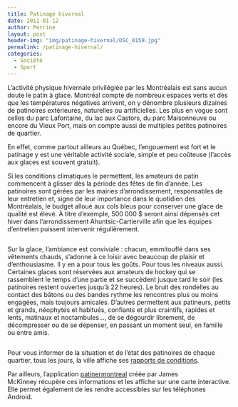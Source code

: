 ```yaml
---
title: Patinage hivernal
date: 2011-01-12
author: Perrine
layout: post
header-img: "img/patinage-hivernal/DSC_0159.jpg"
permalink: /patinage-hivernal/
categories:
  - Société
  - Sport
---
```

L’activité physique hivernale privilégiée par les Montréalais est sans aucun doute le patin à glace. Montréal compte de nombreux espaces verts et dès que les températures négatives arrivent, on y dénombre plusieurs dizaines de patinoires extérieures, naturelles ou artificielles. Les plus en vogue sont celles du parc Lafontaine, du lac aux Castors, du parc Maisonneuve ou encore du Vieux Port, mais on compte aussi de multiples petites patinoires de quartier.<!--more-->

En effet, comme partout ailleurs au Québec, l’engouement est fort et le patinage y est une véritable activité sociale, simple et peu coûteuse (l’accès aux glaces est souvent gratuit).

Si les conditions climatiques le permettent, les amateurs de patin commencent à glisser dès la période des fêtes de fin d’année. Les patinoires sont gérées par les mairies d’arrondissement, responsables de leur entretien et, signe de leur importance dans le quotidien des Montréalais, le budget alloué aux cols bleus pour conserver une glace de qualité est élevé. À titre d’exemple, 500 000 $ seront ainsi dépensés cet hiver dans l’arrondissement Ahuntsic-Cartierville afin que les équipes d’entretien puissent intervenir régulièrement.

<img title="" src="/img/patinage-hivernal/DSC_0176.jpg.jpg" alt="" />

Sur la glace, l’ambiance est conviviale : chacun, emmitouflé dans ses vêtements chauds, s’adonne à ce loisir avec beaucoup de plaisir et d&rsquo;enthousiasme. Il y en a pour tous les goûts. Pour tous les niveaux aussi. Certaines glaces sont réservées aux amateurs de hockey qui se rassemblent le temps d’une partie et se succèdent jusque tard le soir (les patinoires restent ouvertes jusqu’à 22 heures). Le bruit des rondelles au contact des bâtons ou des bandes rythme les rencontres plus ou moins engagées, mais toujours amicales. D’autres permettent aux patineurs, petits et grands, néophytes et habitués, confiants et plus craintifs, rapides et lents, matinaux et noctambules&#8230;, de se dégourdir librement, de décompresser ou de se dépenser, en passant un moment seul, en famille ou entre amis.

<img title="" src="/img/patinage-hivernal/DSC_0159.jpg.jpg" alt="" />

Pour vous informer de la situation et de l’état des patinoires de chaque quartier, tous les jours, la ville affiche ses [rapports de conditions](http://ville.montreal.qc.ca/portal/page?_pageid=5798,40305564&_dad=portal&_schema=PORTAL).

Par ailleurs, l’application [patinermontreal](http://patinermontreal.ca/) créée par James McKinney récupère ces informations et les affiche sur une carte interactive. Elle permet également de les rendre accessibles sur les téléphones Android.
